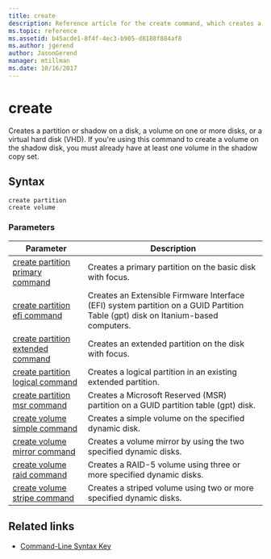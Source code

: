 ```yaml
---
title: create
description: Reference article for the create command, which creates a partition or shadow partition on a disk, a volume on one or more disks, or a virtual hard disk (VHD).
ms.topic: reference
ms.assetid: b45acde1-8f4f-4ec3-b905-d8188f884af8
ms.author: jgerend
author: JasonGerend
manager: mtillman
ms.date: 10/16/2017
---
```


# create

Creates a partition or shadow on a disk, a volume on one or more disks, or a virtual hard disk (VHD). If you're using this command to create a volume on the shadow disk, you must already have at least one volume in the shadow copy set.

## Syntax

```
create partition
create volume
```

### Parameters

| Parameter | Description |
| --------- | ----------- |
| [create partition primary command](create-partition-primary.md) | Creates a primary partition on the basic disk with focus. |
| [create partition efi command](create-partition-efi.md) | Creates an Extensible Firmware Interface (EFI) system partition on a GUID Partition Table (gpt) disk on Itanium-based computers. |
| [create partition extended command](create-partition-extended.md) | Creates an extended partition on the disk with focus. |
| [create partition logical command](create-partition-logical.md) | Creates a logical partition in an existing extended partition. |
| [create partition msr command](create-partition-msr.md) | Creates a Microsoft Reserved (MSR) partition on a GUID partition table (gpt) disk. |
| [create volume simple command](create-volume-simple.md) | Creates a simple volume on the specified dynamic disk. |
| [create volume mirror command](create-volume-mirror.md) | Creates a volume mirror by using the two specified dynamic disks. |
| [create volume raid command](create-volume-raid.md) | Creates a RAID-5 volume using three or more specified dynamic disks. |
| [create volume stripe command](create-volume-stripe.md) | Creates a striped volume using two or more specified dynamic disks. |

## Related links

- [Command-Line Syntax Key](command-line-syntax-key.md)
